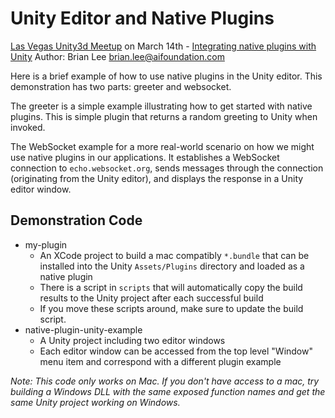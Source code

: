 # Unity Editor and Native Plugins

[Las Vegas Unity3d Meetup](https://www.meetup.com/Las-Vegas-Unity3D-Meetup/) on March 14th - [Integrating native plugins with Unity](https://www.meetup.com/Las-Vegas-Unity3D-Meetup/events/pndflqyzfbsb/)
Author: Brian Lee <brian.lee@aifoundation.com>

Here is a brief example of how to use native plugins in the Unity editor. This demonstration has two parts: greeter and websocket. 

The greeter is a simple example illustrating how to get started with native plugins. This is simple plugin that returns a random greeting to Unity when invoked.

The WebSocket example for a more real-world scenario on how we might use native plugins in our applications. It establishes a WebSocket connection to `echo.websocket.org`, sends messages through the connection (originating from the Unity editor), and displays the response in a Unity editor window.

## Demonstration Code

 * my-plugin
    * An XCode project to build a mac compatibly `*.bundle` that can be installed into the Unity `Assets/Plugins` directory and loaded as a native plugin
    * There is a script in `scripts` that will automatically copy the build results to the Unity project after each successful build
    * If you move these scripts around, make sure to update the build script.
 * native-plugin-unity-example
    * A Unity project including two editor windows
    * Each editor window can be accessed from the top level "Window" menu item and correspond with a different plugin example

*Note: This code only works on Mac. If you don't have access to a mac, try building a Windows DLL with the same exposed function names and get the same Unity project working on Windows.*

